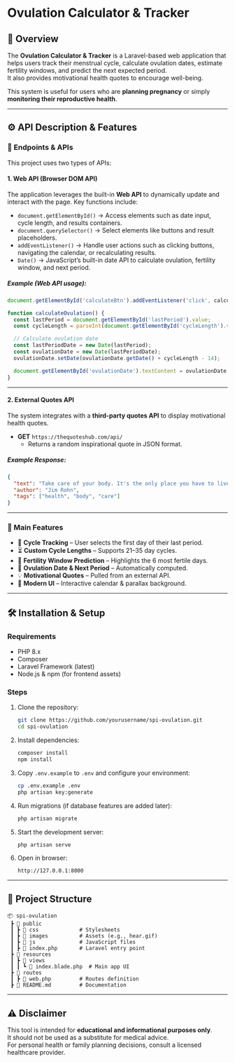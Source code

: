 # Ovulation Calculator & Tracker

## 📌 Overview  
The **Ovulation Calculator & Tracker** is a Laravel-based web application that helps users track their menstrual cycle, calculate ovulation dates, estimate fertility windows, and predict the next expected period.  
It also provides motivational health quotes to encourage well-being.  

This system is useful for users who are **planning pregnancy** or simply **monitoring their reproductive health**.

---

## ⚙️ API Description & Features  

### 🔑 Endpoints & APIs  

This project uses two types of APIs:  

#### 1. **Web API (Browser DOM API)**  
The application leverages the built-in **Web API** to dynamically update and interact with the page. Key functions include:  
- `document.getElementById()` → Access elements such as date input, cycle length, and results containers.  
- `document.querySelector()` → Select elements like buttons and result placeholders.  
- `addEventListener()` → Handle user actions such as clicking buttons, navigating the calendar, or recalculating results.  
- `Date()` → JavaScript’s built-in date API to calculate ovulation, fertility window, and next period.  

##### Example (Web API usage):  
```javascript
document.getElementById('calculateBtn').addEventListener('click', calculateOvulation);

function calculateOvulation() {
  const lastPeriod = document.getElementById('lastPeriod').value;
  const cycleLength = parseInt(document.getElementById('cycleLength').value);

  // Calculate ovulation date
  const lastPeriodDate = new Date(lastPeriod);
  const ovulationDate = new Date(lastPeriodDate);
  ovulationDate.setDate(ovulationDate.getDate() + cycleLength - 14);

  document.getElementById('ovulationDate').textContent = ovulationDate.toDateString();
}
```

---

#### 2. **External Quotes API**  
The system integrates with a **third-party quotes API** to display motivational health quotes.  

- **GET** `https://thequoteshub.com/api/`  
  - Returns a random inspirational quote in JSON format.  

##### Example Response:  
```json
{
  "text": "Take care of your body. It's the only place you have to live.",
  "author": "Jim Rohn",
  "tags": ["health", "body", "care"]
}
```

---

### 🌟 Main Features  
- 📅 **Cycle Tracking** – User selects the first day of their last period.  
- ⏳ **Custom Cycle Lengths** – Supports 21–35 day cycles.  
- 🌸 **Fertility Window Prediction** – Highlights the 6 most fertile days.  
- 🔮 **Ovulation Date & Next Period** – Automatically computed.  
- 💡 **Motivational Quotes** – Pulled from an external API.  
- 🎨 **Modern UI** – Interactive calendar & parallax background.  

---

## 🛠️ Installation & Setup  

### Requirements  
- PHP 8.x  
- Composer  
- Laravel Framework (latest)  
- Node.js & npm (for frontend assets)  

### Steps  
1. Clone the repository:  
   ```bash
   git clone https://github.com/yourusername/spi-ovulation.git
   cd spi-ovulation
   ```

2. Install dependencies:  
   ```bash
   composer install
   npm install
   ```

3. Copy `.env.example` to `.env` and configure your environment:  
   ```bash
   cp .env.example .env
   php artisan key:generate
   ```

4. Run migrations (if database features are added later):  
   ```bash
   php artisan migrate
   ```

5. Start the development server:  
   ```bash
   php artisan serve
   ```

6. Open in browser:  
   ```
   http://127.0.0.1:8000
   ```

---

## 📂 Project Structure  
```
📦 spi-ovulation
 ┣ 📂 public
 ┃ ┣ 📂 css             # Stylesheets
 ┃ ┣ 📂 images          # Assets (e.g., hear.gif)
 ┃ ┣ 📂 js              # JavaScript files
 ┃ ┣ 📜 index.php       # Laravel entry point
 ┣ 📂 resources
 ┃ ┣ 📂 views
 ┃ ┃ ┗ 📜 index.blade.php  # Main app UI
 ┣ 📂 routes
 ┃ ┣ 📜 web.php         # Routes definition
 ┣ 📜 README.md         # Documentation
```

---

## ⚠️ Disclaimer  
This tool is intended for **educational and informational purposes only**.  
It should not be used as a substitute for medical advice.  
For personal health or family planning decisions, consult a licensed healthcare provider.  
